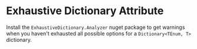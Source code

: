 # Exhaustive Dictionary Attribute

Install the `ExhaustiveDictionary.Analyzer` nuget package to get warnings when you haven't exhausted all possible options for a `Dictionary<TEnum, T>` dictionary.
